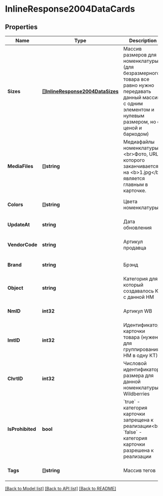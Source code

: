 # InlineResponse2004DataCards

## Properties
Name | Type | Description | Notes
------------ | ------------- | ------------- | -------------
**Sizes** | [**[]InlineResponse2004DataSizes**](inline_response_200_4_data_sizes.md) | Массив размеров для номенклатуры (для безразмерного товара все равно нужно передавать данный массив с одним элементом и нулевым размером, но с ценой и баркодом)  | [optional] [default to null]
**MediaFiles** | **[]string** | Медиафайлы номенклатуры. &lt;br&gt;Фото, URL которого заканчивается на &lt;b&gt;1.jpg&lt;/b&gt; является главным в карточке.  | [optional] [default to null]
**Colors** | **[]string** | Цвета номенклатуры | [optional] [default to null]
**UpdateAt** | **string** | Дата обновления | [optional] [default to null]
**VendorCode** | **string** | Артикул продавца | [optional] [default to null]
**Brand** | **string** | Брэнд | [optional] [default to null]
**Object** | **string** | Категория для который создавалось КТ с данной НМ | [optional] [default to null]
**NmID** | **int32** | Артикул WB | [optional] [default to null]
**ImtID** | **int32** | Идентификатор карточки товара (нужен для группирования НМ в одну КТ) | [optional] [default to null]
**ChrtID** | **int32** | Числовой идентификатор размера для данной номенклатуры Wildberries | [optional] [default to null]
**IsProhibited** | **bool** | &#x60;true&#x60; - категория карточки запрещена к реализации&lt;br&gt; &#x60;false&#x60; - категория карточки разрешена к реализации  | [optional] [default to null]
**Tags** | **[]string** | Массив тегов | [optional] [default to null]

[[Back to Model list]](../README.md#documentation-for-models) [[Back to API list]](../README.md#documentation-for-api-endpoints) [[Back to README]](../README.md)

